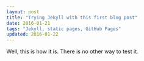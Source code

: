 ```yaml
---
layout: post
title: "Trying Jekyll with this first blog post"
date: 2016-01-21
tags: "Jekyll, static pages, GitHub Pages"
updated: 2016-01-22
---
```


<p> Well, this is how it is. There is no other way to test it. </p>

